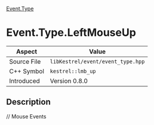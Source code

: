 [Event.Type](index)
# Event.Type.LeftMouseUp
| Aspect | Value |
| --- | --- |
| Source File | `libKestrel/event/event_type.hpp` |
| C++ Symbol | `kestrel::lmb_up` |
| Introduced | Version 0.8.0 |
## Description
// Mouse Events
